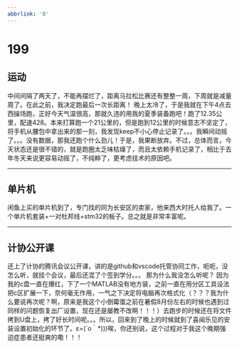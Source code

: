 ```yaml
---
abbrlink: '0'
---
```

# 199

## 运动

中间间隔了两天了，不能再摆烂了，距离马拉松比赛还有整整一周，下周就是减量周了。在此之前，我决定跑最后一次长距离！
晚上太冷了，于是我就在下午4点去西操场跑，正好今天气温很高，那就久违的用我的夏季装备跑吧！跑了12.35公里，配速428。本来打算跑一个21公里的，但是跑到12公里的时候意志不坚定了，将手机从腰包中拿出来的那一刻，我发现keep不小心停止记录了。。。我瞬间动摇了。。。没有数据，那我还跑个什么劲儿！于是，我果断放弃。不过，总体而言，今天状态还是很不错的，就是跑圈太乏味枯燥了，而且太依赖手机记录了，相比于去年冬天来说更容易动摇了，不纯粹了，更考虑技术的原因吧。
***

## 单片机

闲鱼上买的单片机到了，专门找的同为长安区的卖家，他来西大时托人给我了。一个单片机套装+一对杜邦线+stm32的板子。总之就是非常丰富呢。
***

## 计协公开课

还上了计协的腾讯会议公开课，讲的是github和vscode托管协同工作，呃呃，没怎么听，就挂个会议，最后还混了个签到学分。。。
那为什么我没怎么听呢？
因为我的c盘一直在爆红，下了一个MATLAB没有地方装，之前一直在用分区工具设法把c区扩展一下，奈何毫无作用，一气之下决定将电脑再次格式化（？？？我为什么要说再次呢？啊，原来是我这个小倒霉蛋之前在暑假8月份左右的时候也遇到过同样的问题恢复出厂设置，现在还是屡教不改啊！！！）去跑步的时候还在将文件拷到U盘上，拷了好长时间呢。。。所以，回来到了晚上的时候就到了喜闻乐见的安装设置初始化的环节了。ε=(´ο｀*)))唉，你还别说，这个过程对于我这个晚期强迫症患者还挺爽的嘞！！！
